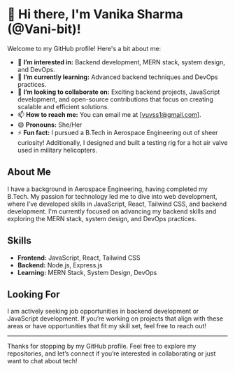 # 👋 Hi there, I'm Vanika Sharma (@Vani-bit)!

Welcome to my GitHub profile! Here's a bit about me:

- 👀 **I’m interested in:** Backend development, MERN stack, system design, and DevOps.
- 🌱 **I’m currently learning:** Advanced backend techniques and DevOps practices.
- 💞️ **I’m looking to collaborate on:** Exciting backend projects, JavaScript development, and open-source contributions that focus on creating scalable and efficient solutions.
- 📫 **How to reach me:** You can email me at [vuvss1@gmail.com].
- 😄 **Pronouns:** She/Her
- ⚡ **Fun fact:** I pursued a B.Tech in Aerospace Engineering out of sheer curiosity! Additionally, I designed and built a testing rig for a hot air valve used in military helicopters.

## About Me

I have a background in Aerospace Engineering, having completed my B.Tech. My passion for technology led me to dive into web development, where I’ve developed skills in JavaScript, React, Tailwind CSS, and backend development. I'm currently focused on advancing my backend skills and exploring the MERN stack, system design, and DevOps practices.

## Skills

- **Frontend:** JavaScript, React, Tailwind CSS
- **Backend:** Node.js, Express.js
- **Learning:** MERN Stack, System Design, DevOps

## Looking For

I am actively seeking job opportunities in backend development or JavaScript development. If you’re working on projects that align with these areas or have opportunities that fit my skill set, feel free to reach out!

---

Thanks for stopping by my GitHub profile. Feel free to explore my repositories, and let’s connect if you’re interested in collaborating or just want to chat about tech!

